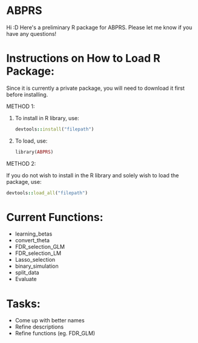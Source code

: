 # ABPRS
Hi :D Here's a preliminary R package for ABPRS. Please let me know if you have any questions!

# Instructions on How to Load R Package:
Since it is currently a private package, you will need to download it first before installing. 

METHOD 1:
1. To install in R library, use:
     ```ruby
     devtools::install("filepath")
     ```
2. To load, use:
     ```ruby
     library(ABPRS)
     ```

METHOD 2:

If you do not wish to install in the R library and solely wish to load the package, use:

```ruby
devtools::load_all("filepath")
```

# Current Functions:
- learning_betas
- convert_theta
- FDR_selection_GLM
- FDR_selection_LM
- Lasso_selection
- binary_simulation
- split_data
- Evaluate

# Tasks:
- Come up with better names
- Refine descriptions
- Refine functions (eg. FDR_GLM)
